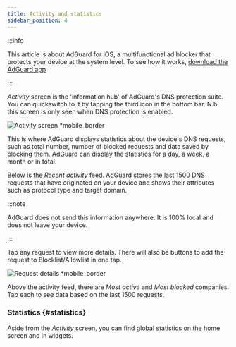 ```yaml
---
title: Activity and statistics
sidebar_position: 4
---
```


:::info

This article is about AdGuard for iOS, a multifunctional ad blocker that protects your device at the system level. To see how it works, [download the AdGuard app](https://agrd.io/download-kb-adblock)

:::

_Activity_ screen is the 'information hub' of AdGuard's DNS protection suite. You can quickswitch to it by tapping the third icon in the bottom bar. N.b. this screen is only seen when DNS protection is enabled.

![Activity screen \*mobile\_border](https://cdn.adtidy.org/content/github/ad_blocker/ios/activity.png)

This is where AdGuard displays statistics about the device's DNS requests, such as total number, number of blocked requests and data saved by blocking them. AdGuard can display the statistics for a day, a week, a month or in total.

Below is the _Recent activity_ feed. AdGuard stores the last 1500 DNS requests that have originated on your device and shows their attributes such as protocol type and target domain.

:::note

AdGuard does not send this information anywhere. It is 100% local and does not leave your device.

:::

Tap any request to view more details. There will also be buttons to add the request to Blocklist/Allowlist in one tap.

![Request details \*mobile\_border](https://cdn.adtidy.org/public/Adguard/kb/iOS/features/request_info_en.jpeg)

Above the activity feed, there are _Most active_ and _Most blocked_ companies. Tap each to see data based on the last 1500 requests.

### Statistics {#statistics}

Aside from the _Activity_ screen, you can find global statistics on the home screen and in widgets.
